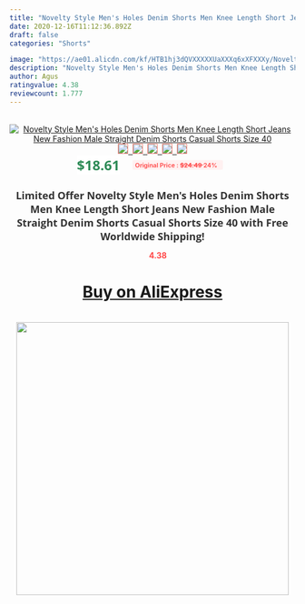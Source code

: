 ```yaml
---
title: "Novelty Style Men's Holes Denim Shorts Men Knee Length Short Jeans New Fashion Male Straight Denim Shorts Casual Shorts Size 40"
date: 2020-12-16T11:12:36.892Z
draft: false
categories: "Shorts"

image: "https://ae01.alicdn.com/kf/HTB1hj3dQVXXXXXUaXXXq6xXFXXXy/Novelty-Style-Men-s-Holes-Denim-Shorts-Men-Knee-Length-Short-Jeans-New-Fashion-Male-Straight.jpg"
description: "Novelty Style Men's Holes Denim Shorts Men Knee Length Short Jeans New Fashion Male Straight Denim Shorts Casual Shorts Size 40"
author: Agus
ratingvalue: 4.38
reviewcount: 1.777
---
```

<br>
<div style="text-align: center;">
<a href="https://s.click.aliexpress.com/e/_AEnlQ5" target="_blank" rel="nofollow noopener noreferrer"><img alt="Novelty Style Men's Holes Denim Shorts Men Knee Length Short Jeans New Fashion Male Straight Denim Shorts Casual Shorts Size 40" class="magnifier-image" src="https://ae01.alicdn.com/kf/HTB1hj3dQVXXXXXUaXXXq6xXFXXXy/Novelty-Style-Men-s-Holes-Denim-Shorts-Men-Knee-Length-Short-Jeans-New-Fashion-Male-Straight.jpg_640x640.jpg">
<br>
<img style="border:1px solid salmon" src="https://ae01.alicdn.com/kf/HTB1hj3dQVXXXXXUaXXXq6xXFXXXy/Novelty-Style-Men-s-Holes-Denim-Shorts-Men-Knee-Length-Short-Jeans-New-Fashion-Male-Straight.jpg_120x120.jpg">&nbsp;&nbsp;<img style="border:1px solid salmon" src="https://ae01.alicdn.com/kf/HTB19XcjQVXXXXXzXVXXq6xXFXXXt/Novelty-Style-Men-s-Holes-Denim-Shorts-Men-Knee-Length-Short-Jeans-New-Fashion-Male-Straight.jpg_120x120.jpg">&nbsp;&nbsp;<img style="border:1px solid salmon" src="https://ae01.alicdn.com/kf/HTB1HEgRQVXXXXaQXXXXq6xXFXXXZ/Novelty-Style-Men-s-Holes-Denim-Shorts-Men-Knee-Length-Short-Jeans-New-Fashion-Male-Straight.jpg_120x120.jpg">&nbsp;&nbsp;<img style="border:1px solid salmon" src="_120x120.jpg">&nbsp;&nbsp;<img style="border:1px solid salmon" src="https://ae01.alicdn.com/kf/HTB19AgDQVXXXXcxXpXXq6xXFXXX8/Novelty-Style-Men-s-Holes-Denim-Shorts-Men-Knee-Length-Short-Jeans-New-Fashion-Male-Straight.jpg_120x120.jpg"></a></div><br0>
<div style="text-align: center;"><span style="background-color: white; border: 0px; box-sizing: border-box; color: seagreen; display: inline-block; font-family: &quot;open sans&quot; , &quot;arial&quot; , &quot;helvetica&quot; , sans-serif , &quot;heiti&quot;; font-size: 24px; font-stretch: inherit; font-weight: 700; line-height: inherit; margin: 0px 10px 0px 0px; padding: 0px; vertical-align: middle;">$18.61 </span>
<span style="background: rgb(255 , 241 , 241); border-radius: 3px; border: 0px; box-sizing: border-box; color: #ff4747; display: inline-block; font-family: inherit; font-size: 12px; font-stretch: inherit; font-style: inherit; font-variant: inherit; font-weight: 600; line-height: inherit; margin: 0px; padding: 2px 5px; transform: scale(0.9); vertical-align: middle;">Original Price : <b style="text-decoration: line-through;">$24.49 </b> 24%&nbsp;&nbsp;</span></div>
<h1 style="color: #333333; display: inline-block; font-family: &quot;open sans&quot; , &quot;arial&quot; , &quot;helvetica&quot; , sans-serif , &quot;heiti&quot;; font-size: 18px; font-stretch: inherit; font-weight: 700; text-align: center;">Limited Offer Novelty Style Men's Holes Denim Shorts Men Knee Length Short Jeans New Fashion Male Straight Denim Shorts Casual Shorts Size 40 with Free Worldwide Shipping!</h1>
<div style="color: #ff4747; text-align: center;">
<img src="https://4.bp.blogspot.com/-M0ZcTcb-5uY/XleCXlxnR4I/AAAAAAAAAEc/OrjgMkXV1oMQFaCRZj5HQwOCBcu3w1FegCPcBGAYYCw/s1600/star.png" style="height: 15px;">&nbsp;<b>4.38</b></div>
<div class="button_cont" align="center"><a class="buynow_a" href="https://s.click.aliexpress.com/e/_AEnlQ5" target="_blank" rel="nofollow noopener noreferrer"><H1>Buy on AliExpress</H1></a></div><br>
<div class="separator" style="clear: both; text-align: center;">
<img src="https://lh3.googleusercontent.com/-pTy5HemUv9M/XlePHvY0dAI/AAAAAAAAAE4/0nX5iRUoIWY8eMW9Dpxeirr157OZliDIgCLcBGAsYHQ/s1600/badge.gif" width="480">
</div>
